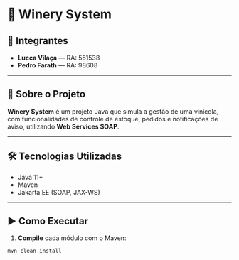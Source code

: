# 🍷 Winery System

## 👥 Integrantes

- **Lucca Vilaça** — RA: 551538  
- **Pedro Farath** — RA: 98608  

---

## 📖 Sobre o Projeto

**Winery System** é um projeto Java que simula a gestão de uma vinícola, com funcionalidades de controle de estoque, pedidos e notificações de aviso, utilizando **Web Services SOAP**.

---

## 🛠️ Tecnologias Utilizadas

- Java 11+
- Maven
- Jakarta EE (SOAP, JAX-WS)

---

## ▶️ Como Executar

1. **Compile** cada módulo com o Maven:

```bash
mvn clean install
